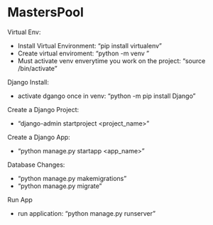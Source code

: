 # MastersPool

Virtual Env:
- Install Virtual Environment: “pip install virtualenv”
- Create virtual enviroment: “python -m venv <env name>”
- Must activate venv enverytime you work on the project: “source <env name>/bin/activate”

Django Install:
- activate dgango once in venv: “python -m pip install Django”

Create a Django Project: 
- “django-admin startproject <project_name>”

Create a Django App:
- “python manage.py startapp <app_name>”

Database Changes:
- “python manage.py makemigrations” 
- “python manage.py migrate”

Run App
- run application: “python manage.py runserver”
